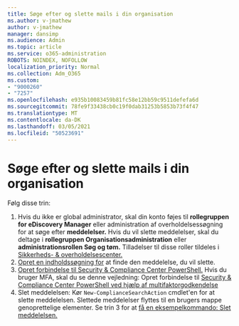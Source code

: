 ```yaml
---
title: Søge efter og slette mails i din organisation
ms.author: v-jmathew
author: v-jmathew
manager: dansimp
ms.audience: Admin
ms.topic: article
ms.service: o365-administration
ROBOTS: NOINDEX, NOFOLLOW
localization_priority: Normal
ms.collection: Adm_O365
ms.custom:
- "9000260"
- "7257"
ms.openlocfilehash: e935b10083459b81fc58e12bb59c9511defefa6d
ms.sourcegitcommit: 78fe9f33438cb0c19f0dab31253b5853b73f4f47
ms.translationtype: MT
ms.contentlocale: da-DK
ms.lasthandoff: 03/05/2021
ms.locfileid: "50523691"
---
```

# <a name="search-for-and-delete-email-messages-in-your-organization"></a>Søge efter og slette mails i din organisation

Følg disse trin:

1. Hvis du ikke er global administrator, skal din konto føjes til **rollegruppen for eDiscovery Manager** eller administration af overholdelsessøgning for at søge efter **meddelelser.** Hvis du vil slette meddelelser, skal du deltage i **rollegruppen Organisationsadministration** eller **administrationsrollen Søg og tøm.** Tilladelser til disse roller tildeles i [Sikkerheds- & overholdelsescenter.](https://protection.office.com)
2. [Opret en indholdssøgning for](https://docs.microsoft.com/office365/securitycompliance/content-search) at finde den meddelelse, du vil slette.
3. [Opret forbindelse til Security & Compliance Center PowerShell.](https://docs.microsoft.com/powershell/exchange/office-365-scc/connect-to-scc-powershell/connect-to-scc-powershell) Hvis du bruger MFA, skal du se denne vejledning: Opret forbindelse til [Security & Compliance Center PowerShell ved hjælp af multifaktorgodkendelse](https://docs.microsoft.com/powershell/exchange/office-365-scc/connect-to-scc-powershell/mfa-connect-to-scc-powershell)
4. Slet meddelelsen: Kør `New-ComplianceSearchAction` cmdlet'en for at slette meddelelsen. Slettede meddelelser flyttes til en brugers mappe genoprettelige elementer. Se trin 3 for at [få en eksempelkommando: Slet meddelelsen.](https://docs.microsoft.com/office365/securitycompliance/search-for-and-delete-messages-in-your-organization)
